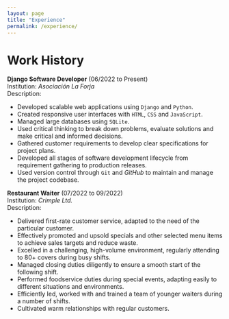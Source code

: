 ```yaml
---
layout: page
title: "Experience"
permalink: /experience/ 
---
```


<style>
    code {
       /* background-color: #E6E6E6; */
       background-color: white;
       border: none;
       padding: 0;
    }
</style>

# Work History

**Django Software Developer** (06/2022 to Present)\
Institution: *Asociación La Forja*\
Description:
- Developed scalable web applications using `Django` and `Python`.
- Created responsive user interfaces with `HTML`, `CSS` and `JavaScript`.
- Managed large databases using `SQLite`.
- Used critical thinking to break down problems, evaluate solutions and make critical and informed decisions.
- Gathered customer requirements to develop clear specifications for project plans.
- Developed all stages of software development lifecycle from requirement gathering to production releases.
- Used version control through `Git` and *GitHub* to maintain and manage the project codebase.


**Restaurant Waiter** (07/2022 to 09/2022)\
Institution: *Crimple Ltd.*\
Description:
- Delivered first-rate customer service, adapted to the need of the particular customer.
- Effectively promoted and upsold specials and other selected menu items to achieve sales targets and reduce waste.
- Excelled in a challenging, high-volume environment, regularly attending to 80+ covers during busy shifts.
- Managed closing duties diligently to ensure a smooth start of the following shift.
- Performed foodservice duties during special events, adapting easily to different situations and environments.
- Efficiently led, worked with and trained a team of younger waiters during a number of shifts.
- Cultivated warm relationships with regular customers.


